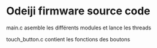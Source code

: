 # Odeiji firmware source code
main.c asemble les différents modules et lance les threads

touch_button.c contient les fonctions des boutons  
